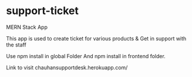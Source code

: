 # support-ticket
MERN Stack App

This app is used to create ticket for various products & Get in support with the staff

Use npm install in global Folder
And npm install in frontend folder.

Link to visit
chauhansupportdesk.herokuapp.com/
